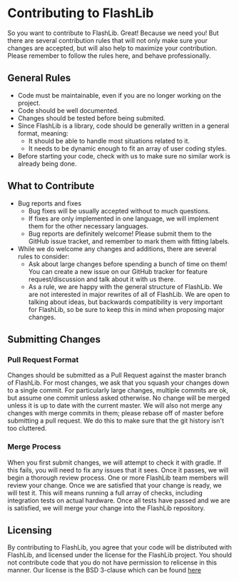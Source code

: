 # Contributing to FlashLib

So you want to contribute to FlashLib. Great! Because we need you! But there are several contribution rules that will not only 
make sure your changes are accepted, but will also help to maximize your contribution. Please remember to follow the rules here, 
and behave professionally.


## General Rules

- Code must be maintainable, even if you are no longer working on the project.
- Code should be well documented.
 - Changes should be tested before being submited.
 - Since FlashLib is a library, code should be generally written in a general format, meaning:
   - It should be able to handle most situations related to it.
   - It needs to be dynamic enough to fit an array of user coding styles.
- Before starting your code, check with us to make sure no similar work is already being done.

## What to Contribute

- Bug reports and fixes
  - Bug fixes will be usually accepted without to much questions.
  - If fixes are only implemented in one language, we will implement them for the other necessary languages. 
  - Bug reports are definitely welcome! Please submit them to the GitHub issue tracket, and remember to mark them with
    fitting labels.
- While we do welcome any changes and additions, there are several rules to consider:
  - Ask about large changes before spending a bunch of time on them! You can create a new issue on our GitHub tracker for 
    feature request/discussion and talk about it with us there.
  - As a rule, we are happy with the general structure of FlashLib. We are not interested in major rewrites of all of FlashLib. 
    We are open to talking about ideas, but backwards compatibility is very important for FlashLib, so be sure to keep this in 
    mind when proposing major changes.

## Submitting Changes

### Pull Request Format

Changes should be submitted as a Pull Request against the master branch of FlashLib. For most changes, we ask that you squash your 
changes down to a single commit. For particularly large changes, multiple commits are ok, but assume one commit unless asked otherwise. 
No change will be merged unless it is up to date with the current master. We will also not merge any changes with merge commits in them;
please rebase off of master before submitting a pull request. We do this to make sure that the git history isn't too cluttered.

### Merge Process

When you first submit changes, we will attempt to check it with gradle. If this fails, you will need to fix any issues that it sees. 
Once it passes, we will begin a thorough review process. One or more FlashLib team members will review your change. Once we 
are satisfied that your change is ready, we will test it. This will means running a full array of checks, including integration tests 
on actual hardware. Once all tests have passed and we are is satisfied, we will merge your change into the FlashLib repository.

## Licensing

By contributing to FlashLib, you agree that your code will be distributed with FlashLib, and licensed under the license for the FlashLib 
project. You should not contribute code that you do not have permission to relicense in this manner. 
Our license is the BSD 3-clause which can be found [here](LICENSE.md)

